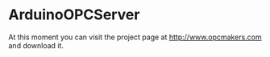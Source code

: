 ArduinoOPCServer
================

At this moment you can visit the project page at http://www.opcmakers.com and download it.
